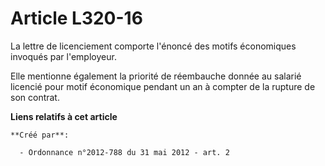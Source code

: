 # Article L320-16

La lettre de licenciement comporte l'énoncé des motifs économiques invoqués par l'employeur.

Elle mentionne également la priorité de réembauche donnée au salarié licencié pour motif économique pendant un an à compter
de la rupture de son contrat.

**Liens relatifs à cet article**

	**Créé par**:

	  - Ordonnance n°2012-788 du 31 mai 2012 - art. 2
